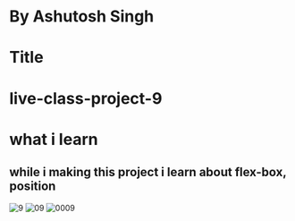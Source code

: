 # By Ashutosh Singh
# Title
# live-class-project-9
# what i learn
## while i making this project i learn about flex-box, position
![9](https://user-images.githubusercontent.com/109889191/187699335-9b713a00-a9f5-4232-b4d3-6007db33adb9.png)
![09](https://user-images.githubusercontent.com/109889191/187699352-294ab73d-aee8-4451-8c82-a5da0a50ec05.png)
![0009](https://user-images.githubusercontent.com/109889191/187699397-71801fa1-3398-4e46-beee-4fc5e05a2eb2.png)
